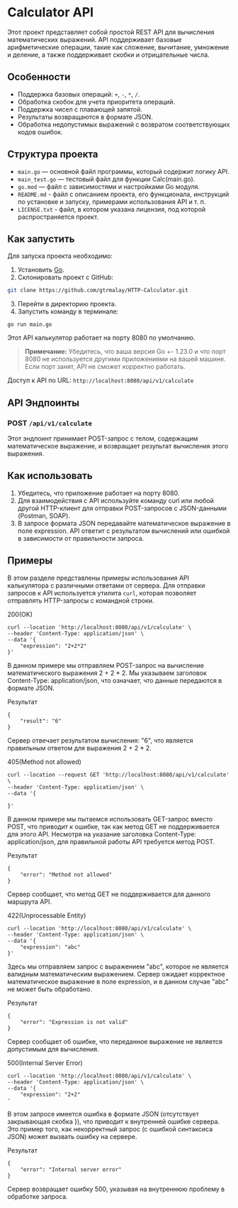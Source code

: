 # Calculator API

Этот проект представляет собой простой REST API для вычисления математических выражений. API поддерживает базовые арифметические операции, такие как сложение, вычитание, умножение и деление, а также поддерживает скобки и отрицательные числа.

## Особенности

- Поддержка базовых операций: `+`, `-`, `*`, `/`. 
- Обработка скобок для учета приоритета операций.
- Поддержка чисел с плавающей запятой.
- Результаты возвращаются в формате JSON.
- Обработка недопустимых выражений с возвратом соответствующих кодов ошибок.

## Структура проекта

- `main.go` — основной файл программы, который содержит логику API.
- `main_test.go` — тестовый файл для функции Calc(main.go).
- `go.mod` — файл с зависимостями и настройками Go модуля.
- `README.md` -  файл с описанием проекта, его функционала, инструкций по установке и запуску, примерами использования API и т. п.
- `LICENSE.txt` -  файл, в котором указана лицензия, под которой распространяется проект.

## Как запустить
Для запуска проекта необходимо:
1. Установить [Go](https://go.dev/dl/).
2. Склонировать проект с GitHub:
```bash
git clone https://github.com/gtrmalay/HTTP-Calculator.git
```
3. Перейти в директорию проекта.
4. Запустить команду в терминале:
```shell
go run main.go
```

Этот API калькулятор работает на порту 8080 по умолчанию.

> **Примечание:** Убедитесь, что ваша версия Go +- 1.23.0 и что порт 8080 не используется другими приложениями на вашей машине. Если порт занят, API не сможет корректно работать.

Доступ к API по URL: `http://localhost:8080/api/v1/calculate`
  
## API Эндпоинты

### POST `/api/v1/calculate`

Этот эндпоинт принимает POST-запрос с телом, содержащим математическое выражение, и возвращает результат вычисления этого выражения.

## Как использовать 

1. Убедитесь, что приложение работает на порту 8080.
2. Для взаимодействия с API используйте команду curl или любой другой HTTP-клиент для отправки POST-запросов с JSON-данными (Postman, SOAP).
3. В запросе формата JSON передавайте математическое выражение в поле expression.
API ответит с результатом вычислений или ошибкой в зависимости от правильности запроса.

## Примеры

В этом разделе представлены примеры использования API калькулятора с различными ответами от сервера. Для отправки запросов к API используется утилита `curl`, которая позволяет отправлять HTTP-запросы с командной строки.

200(OK)
```shell
curl --location 'http://localhost:8080/api/v1/calculate' \
--header 'Content-Type: application/json' \
--data '{
    "expression": "2+2*2"
}'
```
В данном примере мы отправляем POST-запрос на вычисление математического выражения 2 + 2 * 2.
Мы указываем заголовок Content-Type: application/json, что означает, что данные передаются в формате JSON.

Результат 
```shell
{
    "result": "6"
}
```
Сервер отвечает результатом вычисления: "6", что является правильным ответом для выражения 2 + 2 * 2.

405(Method not allowed)
```shell
curl --location --request GET 'http://localhost:8080/api/v1/calculate' \
--header 'Content-Type: application/json' \
--data '{
    
}'
```
В данном примере мы пытаемся использовать GET-запрос вместо POST, что приводит к ошибке, так как метод GET не поддерживается для этого API.
Несмотря на указание заголовка Content-Type: application/json, для правильной работы API требуется метод POST.

Результат 
```shell
{
    "error": "Method not allowed"
}
```
Сервер сообщает, что метод GET не поддерживается для данного маршрута API.

422(Unprocessable Entity)
```shell
curl --location 'http://localhost:8080/api/v1/calculate' \
--header 'Content-Type: application/json' \
--data '{
    "expression": "abc"
}'
```
Здесь мы отправляем запрос с выражением "abc", которое не является валидным математическим выражением.
Сервер ожидает корректное математическое выражение в поле expression, и в данном случае "abc" не может быть обработано.

Результат 
```shell
{
    "error": "Expression is not valid"
}
```

Сервер сообщает об ошибке, что переданное выражение не является допустимым для вычисления.

500(Internal Server Error)
```shell
curl --location 'http://localhost:8080/api/v1/calculate' \
--header 'Content-Type: application/json' \
--data '{
    "expression": "2+2"
'
```
В этом запросе имеется ошибка в формате JSON (отсутствует закрывающая скобка }), что приводит к внутренней ошибке сервера.
Это пример того, как некорректный запрос (с ошибкой синтаксиса JSON) может вызвать ошибку на сервере.

Результат 
```shell
{
    "error": "Internal server error"
}
```
Сервер возвращает ошибку 500, указывая на внутреннюю проблему в обработке запроса.

